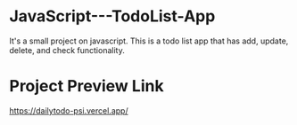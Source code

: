 # JavaScript---TodoList-App
It's a small project on javascript. This is a todo list app that has add, update, delete, and check functionality.

# Project Preview Link
https://dailytodo-psi.vercel.app/
